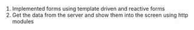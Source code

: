 1. Implemented forms using template driven and reactive forms
2. Get the data from the server and show them into the screen using http modules